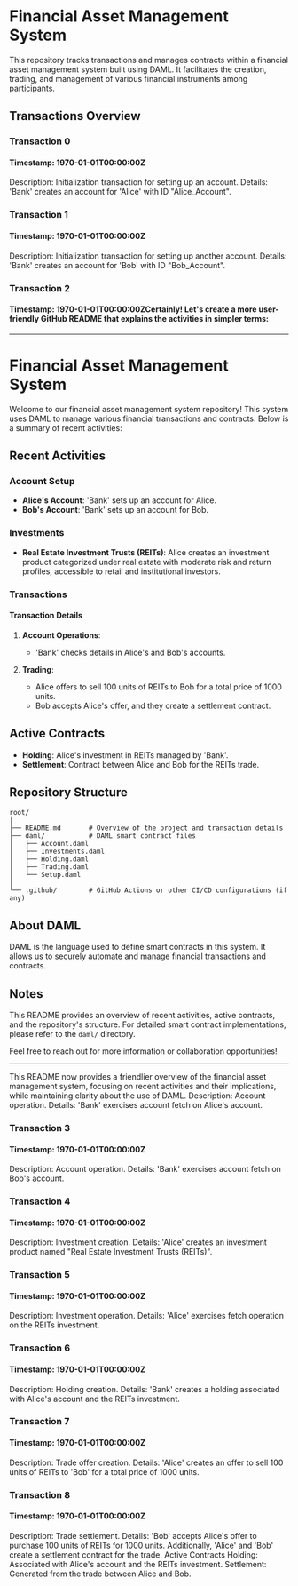 # Financial Asset Management System
This repository tracks transactions and manages contracts within a financial asset management system built using DAML. It facilitates the creation, trading, and management of various financial instruments among participants.

 ## Transactions Overview
### Transaction 0
#### Timestamp: 1970-01-01T00:00:00Z
Description: Initialization transaction for setting up an account.
Details:
'Bank' creates an account for 'Alice' with ID "Alice_Account".
### Transaction 1
#### Timestamp: 1970-01-01T00:00:00Z
Description: Initialization transaction for setting up another account.
Details:
'Bank' creates an account for 'Bob' with ID "Bob_Account".
### Transaction 2
#### Timestamp: 1970-01-01T00:00:00ZCertainly! Let's create a more user-friendly GitHub README that explains the activities in simpler terms:

---

# Financial Asset Management System

Welcome to our financial asset management system repository! This system uses DAML to manage various financial transactions and contracts. Below is a summary of recent activities:

## Recent Activities

### Account Setup

- **Alice's Account**: 'Bank' sets up an account for Alice.
- **Bob's Account**: 'Bank' sets up an account for Bob.

### Investments

- **Real Estate Investment Trusts (REITs)**: Alice creates an investment product categorized under real estate with moderate risk and return profiles, accessible to retail and institutional investors.

### Transactions

#### Transaction Details

1. **Account Operations**:
   - 'Bank' checks details in Alice's and Bob's accounts.

2. **Trading**:
   - Alice offers to sell 100 units of REITs to Bob for a total price of 1000 units.
   - Bob accepts Alice's offer, and they create a settlement contract.

## Active Contracts

- **Holding**: Alice's investment in REITs managed by 'Bank'.
- **Settlement**: Contract between Alice and Bob for the REITs trade.

## Repository Structure

```
root/
│
├── README.md       # Overview of the project and transaction details
├── daml/           # DAML smart contract files
│   ├── Account.daml
│   ├── Investments.daml
│   ├── Holding.daml
│   ├── Trading.daml
│   └── Setup.daml
│
└── .github/        # GitHub Actions or other CI/CD configurations (if any)
```

## About DAML

DAML is the language used to define smart contracts in this system. It allows us to securely automate and manage financial transactions and contracts.

## Notes

This README provides an overview of recent activities, active contracts, and the repository's structure. For detailed smart contract implementations, please refer to the `daml/` directory.

Feel free to reach out for more information or collaboration opportunities!

---

This README now provides a friendlier overview of the financial asset management system, focusing on recent activities and their implications, while maintaining clarity about the use of DAML.
Description: Account operation.
Details:
'Bank' exercises account fetch on Alice's account.
### Transaction 3
#### Timestamp: 1970-01-01T00:00:00Z
Description: Account operation.
Details:
'Bank' exercises account fetch on Bob's account.
### Transaction 4
#### Timestamp: 1970-01-01T00:00:00Z
Description: Investment creation.
Details:
'Alice' creates an investment product named "Real Estate Investment Trusts (REITs)".
### Transaction 5
#### Timestamp: 1970-01-01T00:00:00Z
Description: Investment operation.
Details:
'Alice' exercises fetch operation on the REITs investment.
### Transaction 6
#### Timestamp: 1970-01-01T00:00:00Z
Description: Holding creation.
Details:
'Bank' creates a holding associated with Alice's account and the REITs investment.
### Transaction 7
#### Timestamp: 1970-01-01T00:00:00Z
Description: Trade offer creation.
Details:
'Alice' creates an offer to sell 100 units of REITs to 'Bob' for a total price of 1000 units.
### Transaction 8
#### Timestamp: 1970-01-01T00:00:00Z
Description: Trade settlement.
Details:
'Bob' accepts Alice's offer to purchase 100 units of REITs for 1000 units.
Additionally, 'Alice' and 'Bob' create a settlement contract for the trade.
Active Contracts
Holding: Associated with Alice's account and the REITs investment.
Settlement: Generated from the trade between Alice and Bob.
